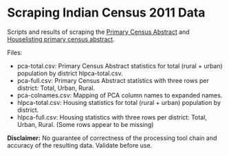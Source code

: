 Scraping Indian Census 2011 Data
================================

Scripts and results of scraping the
[Primary Census Abstract](http://www.censusindia.gov.in/pca/pca.aspx) and
[Houselisting primary census abstract](http://www.censusindia.gov.in/hlpca/default.aspx).

Files:

  * pca-total.csv: Primary Census Abstract statistics for total (rural + urban)
    population by district hlpca-total.csv.
  * pca-full.csv: Primary Census Abstract statistics with three rows per
    district: Total, Urban, Rural.
  * pca-colnames.csv: Mapping of PCA column names to expanded names.
  * hlpca-total.csv: Housing statistics for total (rural + urban) population by
    district.
  * hlpca-full.csv: Housing statistics with three rows per district: Total,
    Urban, Rural. (Some rows appear to be missing)

**Disclaimer:** No guarantee of correctness of the processing tool chain and
accuracy of the resulting data. Validate before use.
